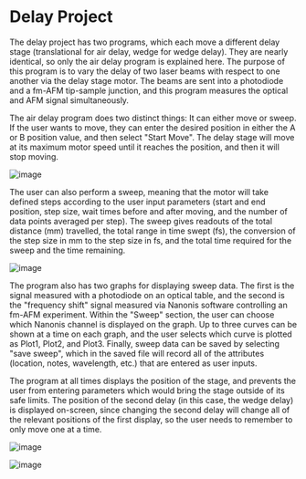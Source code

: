 # Delay Project

The delay project has two programs, which each move a different delay stage (translational for air delay, wedge for wedge delay). They are nearly identical, so only the air delay program is explained here. The purpose of this program is to vary the delay of two laser beams with respect to one another via the delay stage motor. The beams are sent into a photodiode and a fm-AFM tip-sample junction, and this program measures the optical and AFM signal simultaneously. 

The air delay program does two distinct things: It can either move or sweep. If the user wants to move, they can enter the desired position in either the A or B position value, and then select "Start Move". The delay stage will move at its maximum motor speed until it reaches the position, and then it will stop moving. 

![image](https://user-images.githubusercontent.com/78166226/137533562-6334d1c0-3746-498c-9c3b-d17322db0157.png)

The user can also perform a sweep, meaning that the motor will take defined steps according to the user input parameters (start and end position, step size, wait times before and after moving, and the number of data points averaged per step). The sweep gives readouts of the total distance (mm) travelled, the total range in time swept (fs), the conversion of the step size in mm to the step size in fs, and the total time required for the sweep and the time remaining. 

![image](https://user-images.githubusercontent.com/78166226/137533701-44515a78-49fb-48e1-89ed-a5c00a53a053.png)

The program also has two graphs for displaying sweep data. The first is the signal measured with a photodiode on an optical table, and the second is the "frequency shift" signal measured via Nanonis software controlling an fm-AFM experiment. Within the "Sweep" section, the user can choose which Nanonis channel is displayed on the graph. Up to three curves can be shown at a time on each graph, and the user selects which curve is plotted as Plot1, Plot2, and Plot3. Finally, sweep data can be saved by selecting "save sweep", which in the saved file will record all of the attributes (location, notes, wavelength, etc.) that are entered as user inputs.  

The program at all times displays the position of the stage, and prevents the user from entering parameters which would bring the stage outside of its safe limits. The position of the second delay (in this case, the wedge delay) is displayed on-screen, since changing the second delay will change all of the relevant positions of the first display, so the user needs to remember to only move one at a time. 

![image](https://user-images.githubusercontent.com/78166226/137535905-b2ea2a2d-cdbd-4add-8af0-0c8b038dcb4e.png)

![image](https://user-images.githubusercontent.com/78166226/137532663-7e46381f-4d33-4d5d-b3ad-0ab2996e6f4d.png) 
